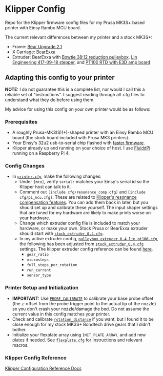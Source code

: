 # Klipper Config

Repo for the Klipper firmware config files for my Prusa MK3S+ based printer with Einsy Rambo MCU board.

The current relevant differences between my printer and a stock MK3S+:

  * Frame: [Bear Upgrade 2.1](https://github.com/gregsaun/prusa_i3_bear_upgrade)
  * X Carriage: [BearExxa](https://github.com/gregsaun/bear_extruder_and_x_axis)
  * Extruder: BearExxa with [Bowtie 38:12 reduction pulleybox](https://www.prusaprinters.org/prints/61260-bowtie-belt-nema17-extruder-pulleybox-gearbox), [Lin Engineering 417-09-18 stepper](https://www.linengineering.com/products/stepper-motors/hybrid-stepper-motors/417-series/417-09-18), and [PT100 RTD with E3D amp board](https://e3d-online.com/products/v6-pt100-upgrade-kit)



## Adapting this config to your printer

**NOTE:** I do not guarantee this is a complete list, nor would I call this a reliable set of "instructions". I suggest reading through all .cfg files to understand what they do before using them.

My advice for using this config on your own printer would be as follows:


### Prerequisites

  * A roughly Prusa-MK3(S)(+)-shaped printer with an Einsy Rambo MCU board (the stock board included with Prusa MK3 printers).
  * Your Einsy's 32u2 usb-to-serial chip flashed with [faster firmware](https://github.com/PrusaOwners/prusaowners/wiki/hoodloader2).
  * Klipper already up and running on your choice of host. I use [FluiddPi](https://github.com/cadriel/FluiddPI) running on a Raspberry Pi 4.


### Config Changes

  * In [`printer.cfg`](/printer.cfg), make the following changes:
    * Under `[mcu]`, verify `serial:` matches your Einsy's serial id so the Klipper host can talk to it.
    * Comment out `[include cfg/resonance_comp.cfg]` and `[include cfg/pi_mcu.cfg]`. These are related to [Klipper's resonance compensation features](https://www.klipper3d.org/Resonance_Compensation.html). You can add them back in later, but you should set up and calibrate these yourself. The input shaper settings that are tuned for my hardware are likely to make prints worse on your hardware.
    * Change which extruder config file is included to match your hardware, or make your own. Stock Prusa or BearExxa extruder should start with [`stock_extruder_0.4.cfg`](cfg/stock_extruder_0.4.cfg).
    * In my active extruder config, [`pulleybox_extruder_0.4_lin_pt100.cfg`](cfg/pulleybox_extruder_0.4_lin_pt100.cfg), the following has been adjusted from [`stock_extruder_0.4.cfg`](cfg/stock_extruder_0.4.cfg) settings. The klipper extruder config reference can be found [here](https://www.klipper3d.org/Config_Reference.html#extruder).
      * `gear_ratio`
      * `microsteps`
      * `full_steps_per_rotation`
      * `run_current`
      * `sensor_type`


### Printer Setup and Initialization

  * **IMPORTANT:** Use [`PROBE_CALIBRATE`](https://www.klipper3d.org/Probe_Calibrate.html#calibrating-probe-z-offset) to calibrate your base probe offset (the z-offset from the probe trigger point to the actual tip of the nozzle) so you don't crash your nozzle/damage the bed. Do not assume the current value in this config matches your printer.
  * Check and calibrate [`rotation_distance`](https://www.klipper3d.org/Rotation_Distance.html) if you want, but I found it to be close enough for my stock MK3S+ Bondtech drive gears that I didn't bother.
  * Initialize your flexplate array using `INIT_PLATE_ARRAY`, and add new plates if needed. See [`flexplate.cfg`](cfg/flexplate.cfg) for instructions and relevant macros.


### Klipper Config Reference

[Klipper Configuration Reference Docs](https://www.klipper3d.org/Config_Reference.html)

